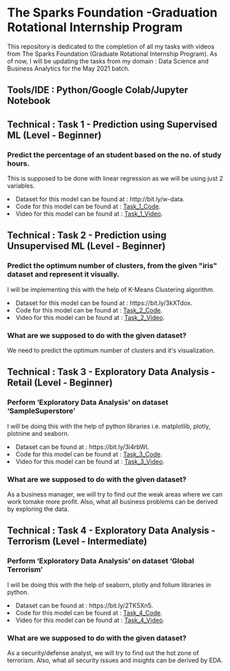 # The Sparks Foundation -Graduation Rotational Internship Program

This repository is dedicated to the completion of all my tasks with videos from The Sparks Foundation (Graduate Rotational Internship Program).
As of now, I will be updating the tasks from my domain : Data Science and Business Analytics for the May 2021 batch.

## Tools/IDE : Python/Google Colab/Jupyter Notebook

## Technical : Task 1 - Prediction using Supervised ML (Level - Beginner)
### Predict the percentage of an student based on the no. of study hours. 
This is supposed to be done with linear regression as we will be using just 2 variables. </br>
<li>Dataset for this model can be found at : http://bit.ly/w-data.</br>
<li>Code for this model can be found at : <a href = "https://github.com/EngFrenzy/-The_Spark_Foundation_Internship/blob/main/Task%201/Prediction%20using%20Supervised%20ML%20-%20Jupyter%20Notebook%20.mp4">Task_1_Code</a>.</br>
<li>Video for this model can be found at : <a href = "https://github.com/HaseebRajput007/The-Spark-Foundation-Internship/blob/main/Task1/TSF%20Task_1.mp4">Task_1_Video</a>.</br>

## Technical : Task 2 - Prediction using Unsupervised ML (Level - Beginner)
### Predict the optimum number of clusters, from the given "iris" dataset and represent it visually.
I will be implementing this with the help of K-Means Clustering algorithm. </br>
<li>Dataset for this model can be found at : https://bit.ly/3kXTdox.</br>
<li>Code for this model can be found at : <a href = "https://github.com/EngFrenzy/-The_Spark_Foundation_Internship/blob/main/Task_2/Prediction%20using%20Unsupervised%20ML.ipynb">Task_2_Code</a>.</br>
<li>Video for this model can be found at : <a href = "https://github.com/EngFrenzy/-The_Spark_Foundation_Internship/blob/main/Task_2/Prediction%20using%20Unsupervised%20ML%20-%20Jupyter%20Notebook%20.mp4">Task_2_Video</a>.</br>

### What are we supposed to do with the given dataset?
We need to predict the optimum number of clusters and it's visualization.

## Technical : Task 3 - Exploratory Data Analysis - Retail (Level - Beginner)
### Perform ‘Exploratory Data Analysis’ on dataset ‘SampleSuperstore’
I will be doing this with the help of python libraries i.e. matplotlib, plotly, plotnine and seaborn. 
<li>Dataset can be found at : https://bit.ly/3i4rbWl.</br>
<li>Code for this model can be found at : <a href = "https://github.com/EngFrenzy/-The_Spark_Foundation_Internship/blob/main/Task_3/Exploratory%20Data%20Analysis%20-%20Retail.ipynb">Task_3_Code</a>.</br>
<li>Video for this model can be found at : <a href = "https://github.com/EngFrenzy/-The_Spark_Foundation_Internship/blob/main/Task_3/Exploratory%20Data%20Analysis%20-%20Retail%20-%20Jupyter%20Notebook%20.mp4">Task_3_Video</a>.</br>

### What are we supposed to do with the given dataset?
As a business manager, we will try to find out the weak areas where we can work tomake more profit. Also, what all business problems can be derived by exploring the data.

## Technical : Task 4 - Exploratory Data Analysis - Terrorism (Level - Intermediate)
### Perform ‘Exploratory Data Analysis’ on dataset ‘Global Terrorism’
I will be doing this with the help of seaborn, plotly and folium libraries in python. 
<li>Dataset can be found at : https://bit.ly/2TK5Xn5.</br>
<li>Code for this model can be found at : <a href = "https://github.com/EngFrenzy/-The_Spark_Foundation_Internship/blob/main/Task_4/EDA%20-%20Terrorism.ipynb">Task_4_Code</a>.</br>
<li>Video for this model can be found at : <a href = "https://github.com/EngFrenzy/-The_Spark_Foundation_Internship/blob/main/Task_4/EDA%20-%20Terrorism%20-%20Jupyter%20Notebook.mp4">Task_4_Video</a>.</br>

### What are we supposed to do with the given dataset?
As a security/defense analyst, we will try to find out the hot zone of terrorism. Also, what all security issues and insights can be derived by EDA.
